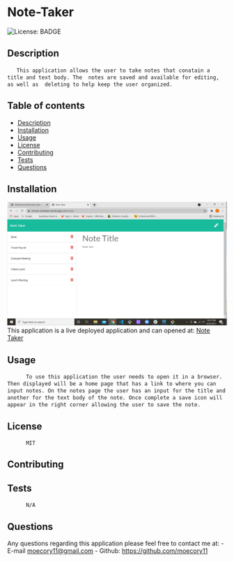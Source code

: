   # Note-Taker
  ![License: BADGE](https://img.shields.io/badge/license-MIT-brightgreen)
  ## Description 
       This application allows the user to take notes that conatain a title and text body. The  notes are saved and available for editing, as well as  deleting to help keep the user organized.
  ## Table of contents
  * [Description](#description)
  * [Installation](#installation)
  * [Usage](#usage)
  * [License](#license)
  * [Contributing](#contributing)
  * [Tests](#tests)
  * [Questions](#questions)
  ## Installation
  ![alt text](images/screenshot.3.png)
  This application is a live deployed application and can opened at: [Note Taker](https://hmwrk-notetaker.herokuapp.com/notes)
  ## Usage 
          To use this application the user needs to open it in a browser. Then displayed will be a home page that has a link to where you can input notes. On the notes page the user has an input for the title and another for the text body of the note. Once complete a save icon will appear in the right corner allowing the user to save the note.
  ## License
          MIT
  ## Contributing
          
  ## Tests
          N/A
  ## Questions
   Any questions regarding this application please feel free to contact me at: 
      - E-mail moecory11@gmail.com
      - Github:
      <https://github.com/moecory11>
      